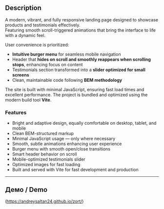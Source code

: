## Description 

A modern, vibrant, and fully responsive landing page designed to showcase products and testimonials effectively.  
Featuring smooth scroll-triggered animations that bring the interface to life with a dynamic feel.  

User convenience is prioritized:  
- **Intuitive burger menu** for seamless mobile navigation  
- Header that **hides on scroll and smoothly reappears when scrolling stops**, enhancing focus on content  
- Testimonials section transformed into a **slider optimized for small screens**  
- Clean, maintainable code following **BEM methodology**  

The site is built with minimal JavaScript, ensuring fast load times and excellent performance. The project is bundled and optimized using the modern build tool **Vite**.  

### Features
- Bright and adaptive design, equally comfortable on desktop, tablet, and mobile  
- Clean BEM-structured markup  
- Minimal JavaScript usage — only where necessary  
- Smooth, subtle animations enhancing user experience  
- Burger menu with smooth open/close transitions  
- Smart header behavior on scroll  
- Mobile-optimized testimonials slider  
- Optimized images for fast loading  
- Built and served with Vite for fast development and production  

---

## Демо / Demo  
(https://andreysaltan24.github.io/zort/)
